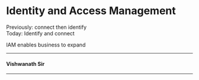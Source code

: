  # Identity and Access Management

 Previously: connect then identify  
 Today: Identify and connect

 IAM enables business to expand


 ---
 #### Vishwanath Sir
 ---



